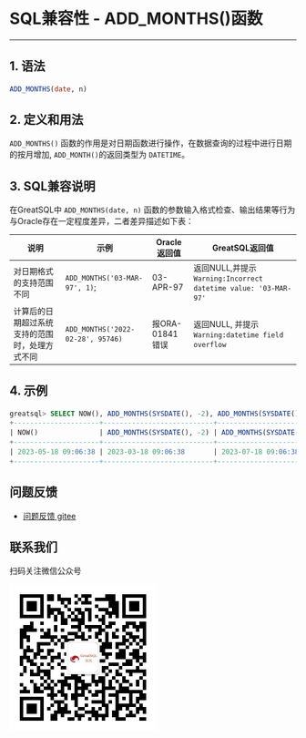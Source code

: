 # SQL兼容性 - ADD_MONTHS()函数
---


## 1. 语法

```sql
ADD_MONTHS(date, n)
```

## 2. 定义和用法

`ADD_MONTHS()` 函数的作用是对日期函数进行操作，在数据查询的过程中进行日期的按月增加,  `ADD_MONTH()`的返回类型为 `DATETIME`。

## 3. SQL兼容说明

在GreatSQL中 `ADD_MONTHS(date, n)` 函数的参数输入格式检查、输出结果等行为与Oracle存在一定程度差异，二者差异描述如下表：

| 说明 | 示例 | Oracle返回值 | GreatSQL返回值 |
| ---------------------------------------------------------- | -------------------- | --------------- | ------------------------------------------------------------ |
|对日期格式的支持范围不同 | `ADD_MONTHS('03-MAR-97', 1)`; | 03-APR-97 | 返回NULL,并提示`Warning:Incorrect datetime value: '03-MAR-97'` |
|计算后的日期超过系统支持的范围时，处理方式不同 | `ADD_MONTHS('2022-02-28', 95746)`| 报ORA-01841错误| 返回NULL, 并提示 `Warning:datetime field overflow`|


## 4. 示例

```sql
greatsql> SELECT NOW(), ADD_MONTHS(SYSDATE(), -2), ADD_MONTHS(SYSDATE(), +2);
+---------------------+---------------------------+---------------------------+
| NOW()               | ADD_MONTHS(SYSDATE(), -2) | ADD_MONTHS(SYSDATE(), +2) |
+---------------------+---------------------------+---------------------------+
| 2023-05-18 09:06:38 | 2023-03-18 09:06:38       | 2023-07-18 09:06:38       |
+---------------------+---------------------------+---------------------------+
```

**问题反馈**
---
- [问题反馈 gitee](https://gitee.com/GreatSQL/GreatSQL-Manual/issues)


**联系我们**
---

扫码关注微信公众号

![greatsql-wx](../greatsql-wx.jpg)
